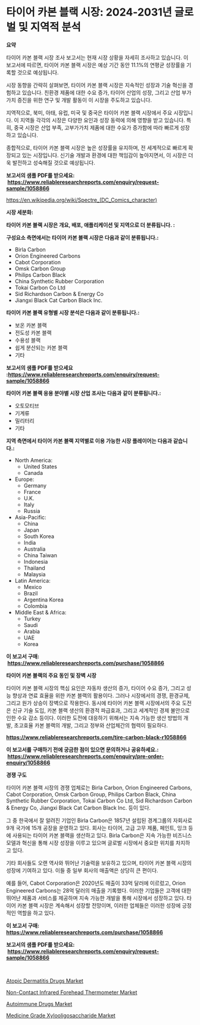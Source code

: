 <p><h1>타이어 카본 블랙 시장: 2024-2031년 글로벌 및 지역적 분석</h1></p><p><strong>요약</strong></p>
<p><p>타이어 카본 블랙 시장 조사 보고서는 현재 시장 상황을 자세히 조사하고 있습니다. 이 보고서에 따르면, 타이어 카본 블랙 시장은 예상 기간 동안 11.1%의 연평균 성장률을 기록할 것으로 예상됩니다.</p><p>시장 동향을 간략히 살펴보면, 타이어 카본 블랙 시장은 지속적인 성장과 기술 혁신을 경험하고 있습니다. 친환경 제품에 대한 수요 증가, 타이어 산업의 성장, 그리고 산업 부가가치 증진을 위한 연구 및 개발 활동이 이 시장을 주도하고 있습니다.</p><p>지역적으로, 북미, 아태, 유럽, 미국 및 중국은 타이어 카본 블랙 시장에서 주요 시장입니다. 이 지역들 각각의 시장은 다양한 요인과 성장 동력에 의해 영향을 받고 있습니다. 특히, 중국 시장은 산업 부족, 고부가가치 제품에 대한 수요가 증가함에 따라 빠르게 성장하고 있습니다.</p><p>종합적으로, 타이어 카본 블랙 시장은 높은 성장률을 유지하며, 전 세계적으로 빠르게 확장되고 있는 시장입니다. 신기술 개발과 환경에 대한 책임감이 높아지면서, 이 시장은 더욱 발전하고 성숙해질 것으로 예상됩니다.</p></p>
<p><strong>보고서의 샘플 PDF를 받으세요: &nbsp;<a href="https://www.reliableresearchreports.com/enquiry/request-sample/1058866">https://www.reliableresearchreports.com/enquiry/request-sample/1058866</a></strong></p>
<p><a href="https://en.wikipedia.org/wiki/Spectre_(DC_Comics_character)">https://en.wikipedia.org/wiki/Spectre_(DC_Comics_character)</a></p>
<p><strong>시장 세분화:</strong></p>
<p><strong> 타이어 카본 블랙 시장은 개요, 배포, 애플리케이션 및 지역으로 더 분류됩니다. :</strong></p>
<p><strong>구성요소 측면에서는 타이어 카본 블랙 시장은 다음과 같이 분류됩니다.:</strong></p>
<p><ul><li>Birla Carbon</li><li>Orion Engineered Carbons</li><li>Cabot Corporation</li><li>Omsk Carbon Group</li><li>Philips Carbon Black</li><li>China Synthetic Rubber Corporation</li><li>Tokai Carbon Co Ltd</li><li>Sid Richardson Carbon & Energy Co</li><li>Jiangxi Black Cat Carbon Black Inc.</li></ul></p>
<p><strong> 타이어 카본 블랙 유형별 시장 분석은 다음과 같이 분류됩니다.:</strong></p>
<p><ul><li>보온 카본 블랙</li><li>전도성 카본 블랙</li><li>수용성 블랙</li><li>쉽게 분산되는 카본 블랙</li><li>기타</li></ul></p>
<p><strong>보고서의 샘플 PDF를 받으세요 :<a href="https://www.reliableresearchreports.com/enquiry/request-sample/1058866">https://www.reliableresearchreports.com/enquiry/request-sample/1058866</a></strong></p>
<p><strong> 타이어 카본 블랙 응용 분야별 시장 산업 조사는 다음과 같이 분류됩니다.:</strong></p>
<p><ul><li>오토모티브</li><li>기계류</li><li>밀리터리</li><li>기타</li></ul></p>
<p><strong>지역 측면에서 타이어 카본 블랙 지역별로 이용 가능한 시장 플레이어는 다음과 같습니다.:</strong></p>
<p><ul>
    <li>
        North America:
        <ul>
            <li>United States</li>
            <li>Canada</li>
        </ul>
    </li>
    <li>
        Europe:
        <ul>
            <li>Germany</li>
            <li>France</li>
            <li>U.K.</li>
            <li>Italy</li>
            <li>Russia</li>
        </ul>
    </li>
    <li>
        Asia-Pacific:
        <ul>
            <li>China</li>
            <li>Japan</li>
            <li>South Korea</li>
            <li>India</li>
            <li>Australia</li>
            <li>China Taiwan</li>
            <li>Indonesia</li>
            <li>Thailand</li>
            <li>Malaysia</li>
        </ul>
    </li>
    <li>
        Latin America:
        <ul>
            <li>Mexico</li>
            <li>Brazil</li>
            <li>Argentina Korea</li>
            <li>Colombia</li>
        </ul>
    </li>
    <li>
        Middle East & Africa:
        <ul>
            <li>Turkey</li>
            <li>Saudi</li>
            <li>Arabia</li>
            <li>UAE</li>
            <li>Korea</li>
        </ul>
    </li>
    </ul></p>
<p><strong>이 보고서 구매: &nbsp;<a href="https://www.reliableresearchreports.com/purchase/1058866">https://www.reliableresearchreports.com/purchase/1058866</a></strong></p>
<p><strong>타이어 카본 블랙의 주요 동인 및 장벽 시장</strong></p>
<p><p>타이어 카본 블랙 시장의 핵심 요인은 자동차 생산의 증가, 타이어 수요 증가, 그리고 성능 향상과 연료 효율을 위한 카본 블랙의 활용이다. 그러나 시장에서의 경쟁, 환경규제, 그리고 원가 상승이 장벽으로 작용한다. 동시에 타이어 카본 블랙 시장에서의 주요 도전은 신규 기술 도입, 카본 블랙 생산의 환경적 파급효과, 그리고 세계적인 경제 불안으로 인한 수요 감소 등이다. 이러한 도전에 대응하기 위해서는 지속 가능한 생산 방법의 개발, 초고효율 카본 블랙의 개발, 그리고 정부와 산업체간의 협력이 필요하다.</p></p>
<p><strong><a href="https://www.reliableresearchreports.com/tire-carbon-black-r1058866">https://www.reliableresearchreports.com/tire-carbon-black-r1058866</a></strong></p>
<p><strong>이 보고서를 구매하기 전에 궁금한 점이 있으면 문의하거나 공유하세요.: &nbsp;<a href="https://www.reliableresearchreports.com/enquiry/pre-order-enquiry/1058866">https://www.reliableresearchreports.com/enquiry/pre-order-enquiry/1058866</a></strong></p>
<p><strong>경쟁 구도</strong></p>
<p><p>타이어 카본 블랙 시장의 경쟁 업체로는 Birla Carbon, Orion Engineered Carbons, Cabot Corporation, Omsk Carbon Group, Philips Carbon Black, China Synthetic Rubber Corporation, Tokai Carbon Co Ltd, Sid Richardson Carbon & Energy Co, Jiangxi Black Cat Carbon Black Inc. 등이 있다. </p><p>그 중 한국에서 잘 알려진 기업인 Birla Carbon은 1857년 설립된 경계그룹의 자회사로 9개 국가에 15개 공장을 운영하고 있다. 회사는 타이어, 고급 고무 제품, 페인트, 잉크 등에 사용되는 타이어 카본 블랙을 생산하고 있다. Birla Carbon은 지속 가능한 비즈니스 모델과 혁신을 통해 시장 성장을 이루고 있으며 글로벌 시장에서 중요한 위치를 차지하고 있다.</p><p>기타 회사들도 오랜 역사와 뛰어난 기술력을 보유하고 있으며, 타이어 카본 블랙 시장의 성장에 기여하고 있다. 이들 중 일부 회사의 매출액은 상당히 큰 편이다. </p><p>예를 들어, Cabot Corporation은 2020년도 매출이 33억 달러에 이르렀고, Orion Engineered Carbons는 28억 달러의 매출을 기록했다. 이러한 기업들은 고객에 대한 뛰어난 제품과 서비스를 제공하며 지속 가능한 개발을 통해 시장에서 성장하고 있다. 타이어 카본 블랙 시장은 계속해서 성장할 전망이며, 이러한 업체들은 이러한 성장에 긍정적인 역할을 하고 있다.</p></p>
<p><strong>이 보고서 구매: &nbsp; <a href="https://www.reliableresearchreports.com/purchase/1058866">https://www.reliableresearchreports.com/purchase/1058866</a></strong></p>
<p><strong>보고서의 샘플 PDF를 받으세요: &nbsp;<a href="https://www.reliableresearchreports.com/enquiry/request-sample/1058866">https://www.reliableresearchreports.com/enquiry/request-sample/1058866</a></strong><strong></strong></p>
<p>&nbsp;</p>
<p><p><a href="https://issuu.com/reportprime-2/docs/atopic-dermatitis-drugs-market-size-2030.pptx">Atopic Dermatitis Drugs Market</a></p><p><a href="https://github.com/HettieStehr/Market-Research-Report-List-1/blob/main/non-contact-infrared-forehead-thermometer-market.md">Non-Contact Infrared Forehead Thermometer Market</a></p><p><a href="https://issuu.com/reportprime-2/docs/autoimmune-drugs-market-size-2030.pptx">Autoimmune Drugs Market</a></p><p><a href="https://github.com/lavernaCole75/Market-Research-Report-List-1/blob/main/medicine-grade-xylooligosaccharide-market.md">Medicine Grade Xylooligosaccharide Market</a></p></p>